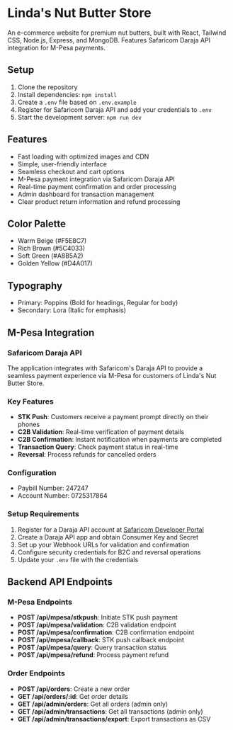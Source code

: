 # Linda's Nut Butter Store

An e-commerce website for premium nut butters, built with React, Tailwind CSS, Node.js, Express, and MongoDB. Features Safaricom Daraja API integration for M-Pesa payments.

## Setup
1. Clone the repository
2. Install dependencies: `npm install`
3. Create a `.env` file based on `.env.example`
4. Register for Safaricom Daraja API and add your credentials to `.env`
5. Start the development server: `npm run dev`

## Features
- Fast loading with optimized images and CDN
- Simple, user-friendly interface
- Seamless checkout and cart options
- M-Pesa payment integration via Safaricom Daraja API
- Real-time payment confirmation and order processing
- Admin dashboard for transaction management
- Clear product return information and refund processing

## Color Palette
- Warm Beige (#F5E8C7)
- Rich Brown (#5C4033)
- Soft Green (#A8B5A2)
- Golden Yellow (#D4A017)

## Typography
- Primary: Poppins (Bold for headings, Regular for body)
- Secondary: Lora (Italic for emphasis)

## M-Pesa Integration

### Safaricom Daraja API
The application integrates with Safaricom's Daraja API to provide a seamless payment experience via M-Pesa for customers of Linda's Nut Butter Store.

### Key Features
- **STK Push**: Customers receive a payment prompt directly on their phones
- **C2B Validation**: Real-time verification of payment details
- **C2B Confirmation**: Instant notification when payments are completed
- **Transaction Query**: Check payment status in real-time
- **Reversal**: Process refunds for cancelled orders

### Configuration
- Paybill Number: 247247
- Account Number: 0725317864

### Setup Requirements
1. Register for a Daraja API account at [Safaricom Developer Portal](https://developer.safaricom.co.ke/)
2. Create a Daraja API app and obtain Consumer Key and Secret
3. Set up your Webhook URLs for validation and confirmation
4. Configure security credentials for B2C and reversal operations
5. Update your `.env` file with the credentials

## Backend API Endpoints

### M-Pesa Endpoints
- **POST /api/mpesa/stkpush**: Initiate STK push payment
- **POST /api/mpesa/validation**: C2B validation endpoint
- **POST /api/mpesa/confirmation**: C2B confirmation endpoint
- **POST /api/mpesa/callback**: STK push callback endpoint
- **POST /api/mpesa/query**: Query transaction status
- **POST /api/mpesa/refund**: Process payment refund

### Order Endpoints
- **POST /api/orders**: Create a new order
- **GET /api/orders/:id**: Get order details
- **GET /api/admin/orders**: Get all orders (admin only)
- **GET /api/admin/transactions**: Get all transactions (admin only)
- **GET /api/admin/transactions/export**: Export transactions as CSV
